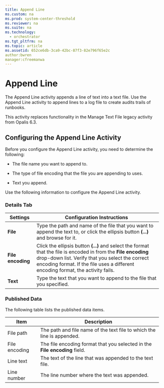 ```yaml
---
title: Append Line
ms.custom: na
ms.prod: system-center-threshold
ms.reviewer: na
ms.suite: na
ms.technology: 
  - orchestrator
ms.tgt_pltfrm: na
ms.topic: article
ms.assetid: 652ce6db-3ca9-42bc-87f3-82e796f65e2c
author:bwren
manager:cfreemanwa
---
```

# Append Line
The Append Line activity appends a line of text into a text file.  Use the Append Line activity to append lines to a log file to create audits trails of runbooks.  
  
This activity replaces functionality in the Manage Text File legacy activity from Opalis 6.3.  
  
## Configuring the Append Line Activity  
Before you configure the Append Line activity, you need to determine the following:  
  
-   The file name you want to append to.  
  
-   The type of file encoding that the file you are appending to uses.  
  
-   Text you append.  
  
Use the following information to configure the Append Line activity.  
  
### Details Tab  
  
|Settings|Configuration Instructions|  
|------------|------------------------------|  
|**File**|Type the path and name of the file that you want to append the text to, or click the ellipsis button **\(...\)** and browse for it.|  
|**File encoding**|Click the ellipsis button **\(...\)** and select the format that the file is encoded in from the **File encoding** drop\-down list. Verify that you select the correct encoding format. If the file uses a different encoding format, the activity fails.|  
|**Text**|Type the text that you want to append to the file that you specified.|  
  
### Published Data  
The following table lists the published data items.  
  
|Item|Description|  
|--------|---------------|  
|File path|The path and file name of the text file to which the line is appended.|  
|File encoding|The file encoding format that you selected in the **File encoding** field.|  
|Line text|The text of the line that was appended to the text file.|  
|Line number|The line number where the text was appended.|  
  
